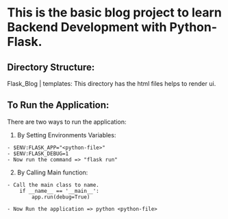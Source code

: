 # This is the basic blog project to learn Backend Development with Python-Flask.

## Directory Structure:

Flask_Blog
    |
    templates: This directory has the html files helps to render ui.

## To Run the Application:

There are two ways to run the application:
1. By Setting Environments Variables:
```
- $ENV:FLASK_APP="<python-file>"
- $ENV:FLASK_DEBUG=1
- Now run the command => "flask run"
```

2. By Calling Main function:
```
- Call the main class to name.
    if __name__ == '__main__':
        app.run(debug=True)
    
- Now Run the application => python <python-file>
```